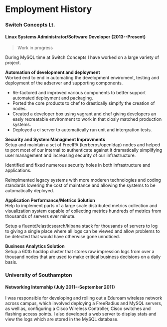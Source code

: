 # Employment History

### Switch Concepts Lt.

#### Linux Systems Administrator/Software Developer (2013--Present)

> Work in progress

During MySQL time at Switch Concepts I have worked on a large variety of project.

**Automation of development and deployment**  
Worked end to end in automating the development enviroment, testing and deployment  of the adserver and supporting components.

- Re-factored and improved various components to better support automated deployment and packaging.
- Ported the core products to chef to drastically simplfy the creation of nodes.
- Created a developer box using vagrant and chef giving developers an easly recreatable environment to work in that closly matched production systems.
- Deployed a ci server to automatically run unit and intergration tests.

**Security and System Managment Improvments**  
Setup and maintain a set of FreeIPA (kerberos/openldap) nodes and helped to port most of our
internal to authenticate against it dramatically simplifying user management and increasing security
of our infrastructure.

Identified and fixed numerous security holes in both infrastructure and applications.

Reimplmented legacy systems with more moderen technologies and coding standards lowering the cost of maintance and allowing the systems to be automatically deployed.

**Application Performance/Metrics Solution**  
Help to implement parts of a large scale distributed metrics collection and visualization system
capable of collecting metrics hundreds of metrics from thousands of servers ever minute.
 
Setup a fluentd/elasticsearch/kibana stack for thousands of servers to log to giving a single place
where all logs can be viewed and allow problems to be detected that would have otherwise gone
unnoticed.

**Business Analytics Solution**  
Setup a 60tb haddop cluster that stores raw impression logs from over a thousand nodes that are used to make critical business decisions on a daily basis.


### University of Southampton

#### Networking Internship (July 2011--September 2011)

I was responsible for developing and rolling out a Eduroam wireless network across campus, which
involved deploying a FreeRadius and MySQL servers, as well as, configuring a Cisco Wireless
Controller, Cisco switches and flashing access points. I also developed a web server to display
stats and view the logs which are stored in the MySQL database.
